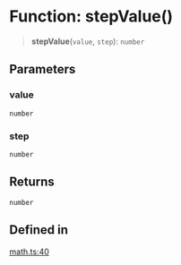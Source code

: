 # Function: stepValue()

> **stepValue**(`value`, `step`): `number`

## Parameters

### value

`number`

### step

`number`

## Returns

`number`

## Defined in

[math.ts:40](https://github.com/m1m0zzz/tremolo-ui/blob/fdce4edd99400093675f850873baf6353f59c74b/packages/functions/src/math.ts#L40)
